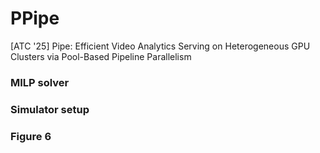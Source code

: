 # PPipe
[ATC '25] Pipe: Efficient Video Analytics Serving on Heterogeneous GPU Clusters via Pool-Based Pipeline Parallelism

### MILP solver

### Simulator setup

### Figure 6

